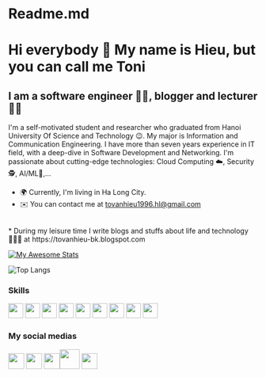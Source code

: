 # Readme.md
Hi everybody 👋 My name is Hieu, but you can call me Toni
============================

I am a software engineer 👨‍💻, blogger and lecturer 🧑‍🏫
----------------------------------
I'm a self-motivated student and researcher who graduated from Hanoi University Of Science and Technology 😉. My major is Information and Communication Engineering. I have more than seven years experience in IT field, with a deep-dive in Software Development and Networking. I'm passionate about cutting-edge technologies: Cloud Computing ☁️, Security 🕵️, AI/ML🤖,...
* 🌍 Currently, I'm living in Ha Long City.
* ✉️ You can contact me at [tovanhieu1996.hl@gmail.com](mailto:tovanhieu1996.hl@gmail.com)
<br>
* During my leisure time I write blogs and stuffs about life and technology 🧑🏻‍💻 at https://tovanhieu-bk.blogspot.com


[![My Awesome Stats](https://awesome-github-stats.azurewebsites.net/user-stats/tovanhieu?cardType=octocat&theme=tokyonight&preferLogin=false)](https://git.io/awesome-stats-card)
<br>

![Top Langs](https://github-readme-stats.vercel.app/api/top-langs/?username=tovanhieu&layout=compact)
<br>

### Skills
<p align="left">
<img src="https://upload.wikimedia.org/wikipedia/commons/thumb/c/c3/Python-logo-notext.svg/1869px-Python-logo-notext.svg.png" width="30px" height="30px" alt="">
<img src="https://cdn.icon-icons.com/icons2/2415/PNG/512/java_original_wordmark_logo_icon_146459.png" width="30px" height="30px" alt="">
<img src="https://cdn-icons-png.flaticon.com/512/6132/6132222.png" width="30px" height="30px" alt="">
<img src="https://cdn.iconscout.com/icon/free/png-256/free-javascript-2038874-1720087.png"  width="30px" height="30px" alt="">
<img src="https://cdn-icons-png.flaticon.com/512/919/919827.png" width="30px" height="30px" alt="">
<img src="https://cdn-icons-png.flaticon.com/512/919/919826.png" width="30px" height="30px" alt="">
<img src="https://uxwing.com/wp-content/themes/uxwing/download/brands-and-social-media/kubernetes-icon.png" width="30px" height="30px" alt="">
<img src="https://encrypted-tbn0.gstatic.com/images?q=tbn:ANd9GcQc7KjHTXcgfW6r9P_Q3xsgbSdC-RewQObGtQ&usqp=CAU" width="30px" height="30px" alt="">
<img src="https://icons.veryicon.com/png/o/miscellaneous/color-work-icon/blockchain-2.png" width="30px" height="30px" alt="">  
</p>

### My social medias
<p align="left"><a href="https://www.linkedin.com/in/hieutv96" target="_blank" rel="noreferrer"><img src="https://raw.githubusercontent.com/danielcranney/readme-generator/main/public/icons/socials/linkedin.svg" width="32" height="32" /></a>
<a href="https://www.youtube.com/@hieutovan96" target="_blank" rel="noreferrer"><img src="https://raw.githubusercontent.com/danielcranney/readme-generator/main/public/icons/socials/youtube.svg" width="32" height="32" /></a>
<a href="https://twitter.com/hieutv96" target="_blank" rel="noreferrer"><img src="https://png.pngtree.com/png-vector/20221018/ourmid/pngtree-twitter-social-media-round-icon-png-image_6315985.png" width="32" height="32" /></a><a href="https://www.facebook.com/profile.php?id=100010855276896&locale=vi_VN" target="_blank" rel="noreferrer"><img src="https://i.pinimg.com/736x/60/c5/4d/60c54d07974fb3d47ce2936098f0449e.jpg" width="40" height="40" /></a>
<a href="https://www.instagram.com/hieutv96/" target="_blank" rel="noreferrer"><img src="https://upload.wikimedia.org/wikipedia/commons/thumb/a/a5/Instagram_icon.png/600px-Instagram_icon.png" width="32" height="32" /></a></p>


